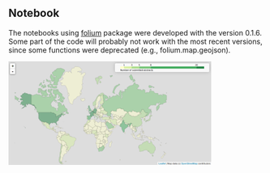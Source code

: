 ## Notebook

The notebooks using [folium](https://github.com/python-visualization/folium/) package were developed with the version 0.1.6.    
Some part of the code will probably not work with the most recent versions, since some functions were deprecated (e.g., folium.map.geojson).     

<img src="../figures/foliummap.png " width="400">
